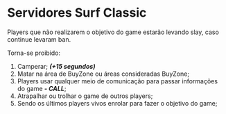 # Servidores Surf Classic

Players que não realizarem o objetivo do game estarão levando slay, caso continue levaram ban.

Torna-se proibido:

1. Camperar; _**\(+15 segundos\)**_
2. Matar na área de BuyZone ou áreas consideradas BuyZone;
3. Players usar qualquer meio de comunicação para passar informações do game _**- CALL**_;
4. Atrapalhar ou trolhar o game de outros players;
5. Sendo os últimos players vivos enrolar para fazer o objetivo do game;

